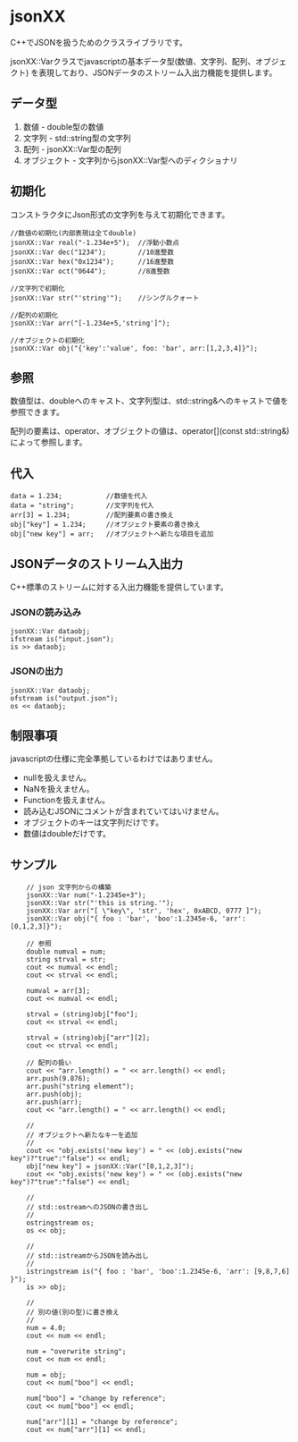 jsonXX
======

C++でJSONを扱うためのクラスライブラリです。

jsonXX::Varクラスでjavascriptの基本データ型(数値、文字列、配列、オブジェクト)
を表現しており、JSONデータのストリーム入出力機能を提供します。

## データ型

1. 数値 - double型の数値
2. 文字列 - std::string型の文字列
3. 配列 - jsonXX::Var型の配列
4. オブジェクト - 文字列からjsonXX::Var型へのディクショナリ

## 初期化

コンストラクタにJson形式の文字列を与えて初期化できます。

```
//数値の初期化(内部表現は全てdouble)
jsonXX::Var real("-1.234e+5");  //浮動小数点
jsonXX::Var dec("1234");        //10進整数
jsonXX::Var hex("0x1234");      //16進整数
jsonXX::Var oct("0644");        //8進整数

//文字列で初期化
jsonXX::Var str("'string'");    //シングルクォート

//配列の初期化
jsonXX::Var arr("[-1.234e+5,'string']");

//オブジェクトの初期化
jsonXX::Var obj("{'key':'value', foo: 'bar', arr:[1,2,3,4]}");
```

## 参照

数値型は、doubleへのキャスト、文字列型は、std::string&へのキャストで値を参照できます。

配列の要素は、operator[](int)、オブジェクトの値は、operator[](const std::string&)によって参照します。

## 代入

```
data = 1.234;           //数値を代入
data = "string";        //文字列を代入
arr[3] = 1.234;         //配列要素の書き換え
obj["key"] = 1.234;     //オブジェクト要素の書き換え
obj["new key"] = arr;   //オブジェクトへ新たな項目を追加
```

## JSONデータのストリーム入出力

C++標準のストリームに対する入出力機能を提供しています。

### JSONの読み込み

```
jsonXX::Var dataobj;
ifstream is("input.json");
is >> dataobj;
```

### JSONの出力

```
jsonXX::Var dataobj;
ofstream is("output.json");
os << dataobj;
```

## 制限事項

javascriptの仕様に完全準拠しているわけではありません。

* nullを扱えません。
* NaNを扱えません。
* Functionを扱えません。
* 読み込むJSONにコメントが含まれていてはいけません。
* オブジェクトのキーは文字列だけです。
* 数値はdoubleだけです。

## サンプル

```
    // json 文字列からの構築
    jsonXX::Var num("-1.2345e+3");
    jsonXX::Var str("'this is string.'");
    jsonXX::Var arr("[ \"key\", 'str', 'hex', 0xABCD, 0777 ]");
    jsonXX::Var obj("{ foo : 'bar', 'boo':1.2345e-6, 'arr': [0,1,2,3]}");

    // 参照
    double numval = num;
    string strval = str;
    cout << numval << endl;
    cout << strval << endl;

    numval = arr[3];
    cout << numval << endl;

    strval = (string)obj["foo"];
    cout << strval << endl;

    strval = (string)obj["arr"][2];
    cout << strval << endl;

    // 配列の扱い
    cout << "arr.length() = " << arr.length() << endl;
    arr.push(9.876);
    arr.push("string element");
    arr.push(obj);
    arr.push(arr);
    cout << "arr.length() = " << arr.length() << endl;

    //
    // オブジェクトへ新たなキーを追加
    //
    cout << "obj.exists('new key') = " << (obj.exists("new key")?"true":"false") << endl;
    obj["new key"] = jsonXX::Var("[0,1,2,3]");
    cout << "obj.exists('new key') = " << (obj.exists("new key")?"true":"false") << endl;

    //
    // std::ostreamへのJSONの書き出し
    //
    ostringstream os;
    os << obj;

    //
    // std::istreamからJSONを読み出し
    //
    istringstream is("{ foo : 'bar', 'boo':1.2345e-6, 'arr': [9,8,7,6] }");
    is >> obj;

    //
    // 別の値(別の型)に書き換え
    //
    num = 4.0;
    cout << num << endl;

    num = "overwrite string";
    cout << num << endl;

    num = obj;
    cout << num["boo"] << endl;

    num["boo"] = "change by reference";
    cout << num["boo"] << endl;

    num["arr"][1] = "change by reference";
    cout << num["arr"][1] << endl;
```
